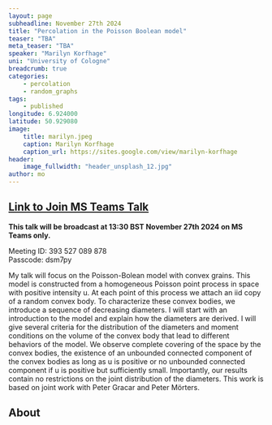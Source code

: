 ```yaml
---
layout: page
subheadline: November 27th 2024
title: "Percolation in the Poisson Boolean model"
teaser: "TBA"
meta_teaser: "TBA"
speaker: "Marilyn Korfhage"
uni: "University of Cologne"
breadcrumb: true
categories:
    - percolation
    - random_graphs
tags:
    - published
longitude: 6.924000
latitude: 50.929080
image:
    title: marilyn.jpeg
    caption: Marilyn Korfhage
    caption_url: https://sites.google.com/view/marilyn-korfhage
header:
    image_fullwidth: "header_unsplash_12.jpg"
author: mo
---
```


## [Link to Join MS Teams Talk](https://teams.microsoft.com/l/meetup-join/19%3ameeting_N2Q2NGY2NDEtYWVmNS00NzE3LWI0ZWMtMWFiZmE3NGM2MTc3%40thread.v2/0?context=%7b%22Tid%22%3a%22377e3d22-4ea1-422d-b0ad-8fcc89406b9e%22%2c%22Oid%22%3a%2243af9e94-a882-4d59-8a92-d00c8899065e%22%7d)

**This talk will be broadcast at 13:30 BST November 27th 2024 on MS Teams only.**

Meeting ID: 393 527 089 878 \
Passcode: dsm7py

My talk will focus on the Poisson-Bolean model with convex grains. This model is constructed from a homogeneous Poisson point process in space with positive intensity u. At each point of this process we attach an iid copy of a random convex body. To characterize these convex bodies, we introduce a sequence of decreasing diameters.
I will start with an introduction to the model and explain how the diameters are derived. I will give several criteria for the distribution of the diameters and moment conditions on the volume of the convex body that lead to different behaviors of the model. We observe complete covering of the space by the convex bodies, the existence of an unbounded connected component of the convex bodies as long as u is positive or no unbounded connected component if u is positive but sufficiently small. Importantly, our results contain no restrictions on the joint distribution of the diameters.
This work is based on joint work with Peter Gracar and Peter Mörters.

## About

